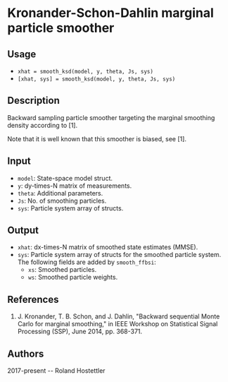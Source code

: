 # Kronander-Schon-Dahlin marginal particle smoother
## Usage
* `xhat = smooth_ksd(model, y, theta, Js, sys)`
* `[xhat, sys] = smooth_ksd(model, y, theta, Js, sys)`

## Description
Backward sampling particle smoother targeting the marginal smoothing
density according to [1].

Note that it is well known that this smoother is biased, see [1].
 
## Input
* `model`: State-space model struct.
* `y`: dy-times-N matrix of measurements.
* `theta`: Additional parameters.
* `Js`: No. of smoothing particles.
* `sys`: Particle system array of structs.
 
## Output
* `xhat`: dx-times-N matrix of smoothed state estimates (MMSE).
* `sys`: Particle system array of structs for the smoothed particle
  system. The following fields are added by `smooth_ffbsi`:
    - `xs`: Smoothed particles.
    - `ws`: Smoothed particle weights.
 
## References
1. J. Kronander, T. B. Schon, and J. Dahlin, "Backward sequential Monte 
   Carlo for marginal smoothing," in IEEE Workshop on Statistical Signal 
   Processing (SSP), June 2014, pp. 368-371.
 
## Authors
2017-present -- Roland Hostettler
